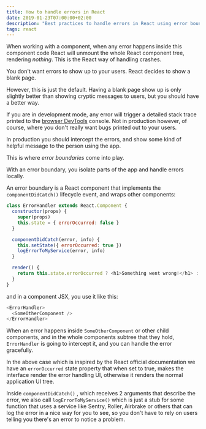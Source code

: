```yaml
---
title: How to handle errors in React
date: 2019-01-23T07:00:00+02:00
description: "Best practices to handle errors in React using error boundaries"
tags: react
---
```


When working with a component, when any error happens inside this component code React will unmount the whole React component tree, rendering *nothing*. This is the React way of handling crashes.

You don't want errors to show up to your users. React decides to show a blank page.

However, this is just the default. Having a blank page show up is only slightly better than showing cryptic messages to users, but you should have a better way.

If you are in development mode, any error will trigger a detailed stack trace printed to the [browser DevTools](/browser-dev-tools/) console. Not in production however, of course, where you don't really want bugs printed out to your users.

In production you should intercept the errors, and show some kind of helpful message to the person using the app.

This is where *error boundaries* come into play.

With an error boundary, you isolate parts of the app and handle errors locally.

An error boundary is a React component that implements the `componentDidCatch()` lifecycle event, and wraps other components:

```js
class ErrorHandler extends React.Component {
  constructor(props) {
    super(props)
    this.state = { errorOccurred: false }
  }

  componentDidCatch(error, info) {
    this.setState({ errorOccurred: true })
    logErrorToMyService(error, info)
  }

  render() {
    return this.state.errorOccurred ? <h1>Something went wrong!</h1> : this.props.children
  }
}
```

and in a component JSX, you use it like this:

```js
<ErrorHandler>
  <SomeOtherComponent />
</ErrorHandler>
```

When an error happens inside `SomeOtherComponent` or other child components, and in the whole components subtree that they hold,  `ErrorHandler` is going to intercept it, and you can handle the error gracefully.

In the above case which is inspired by the React official documentation we have an `errorOccurred` state property that when set to true, makes the interface render the error handling UI, otherwise it renders the normal application UI tree.

Inside `componentDidCatch()` , which receives 2 arguments that describe the error, we also call `logErrorToMyService()` which is just a stub for some function that uses a service like Sentry, Roller, Airbrake or others that can log the error in a nice way for you to see, so you don't have to rely on users telling you there's an error to notice a problem.
